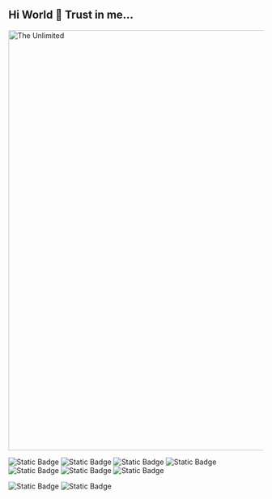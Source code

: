 ## Hi World 👋 Trust in me...

<img src="https://github.com/Art21042147/Art21042147/blob/main/kaas.gif" alt="The Unlimited" width="830">

![Static Badge](https://img.shields.io/badge/py-python-blue?logo=python&logoColor=blue&labelColor=yellow)
![Static Badge](https://img.shields.io/badge/FastAPI-passing?logo=fastapi&logoColor=%23009999%09&labelColor=%23FFFFFF&color=%23009999%09)
![Static Badge](https://img.shields.io/badge/django-passing?logo=django&logoColor=%2300501E&labelColor=%23FFFFFF&color=%2300501E&cacheSeconds=%2300501E
)
![Static Badge](https://img.shields.io/badge/Flask-passing?logo=flask&logoColor=%2300501E&labelColor=%23FFFFFF&color=%23175871&cacheSeconds=%23175871)
![Static Badge](https://img.shields.io/badge/Jinja-passing?logo=jinja&logoColor=%23202020&labelColor=%23FFFFFF&color=%23890202%09)
![Static Badge](https://img.shields.io/badge/Alchemy-passing?style=flat&label=SQL&labelColor=whight&color=%23BF3030)
![Static Badge](https://img.shields.io/badge/SQLite-passing?logo=sqlite&logoColor=%23437DD4&labelColor=%23FFFFFF&color=%2324577B)

![Static Badge](https://img.shields.io/badge/PostgreSQL-passing?logo=postgresql&logoColor=%23FFFFFF&labelColor=%20%233779AB&color=%23FFFFFF
)
![Static Badge](https://img.shields.io/badge/docker-passing?style=flat&logo=docker&logoColor=%233258B0&labelColor=%23FFFFFF&color=%233258B0)




